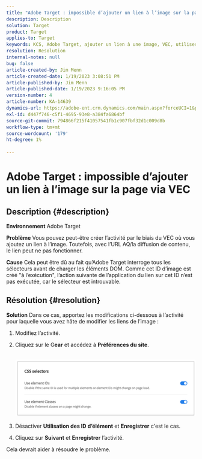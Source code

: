 ```yaml
---
title: "Adobe Target : impossible d’ajouter un lien à l’image sur la page via VEC"
description: Description
solution: Target
product: Target
applies-to: Target
keywords: KCS, Adobe Target, ajouter un lien à une image, VEC, utiliser des ID d’élément
resolution: Resolution
internal-notes: null
bug: false
article-created-by: Jim Menn
article-created-date: 1/19/2023 3:08:51 PM
article-published-by: Jim Menn
article-published-date: 1/19/2023 9:16:05 PM
version-number: 4
article-number: KA-14639
dynamics-url: https://adobe-ent.crm.dynamics.com/main.aspx?forceUCI=1&pagetype=entityrecord&etn=knowledgearticle&id=7834022c-0b98-ed11-aad1-6045bd0065f9
exl-id: d447f746-c5f1-4695-93e8-a384fa6864bf
source-git-commit: 794866f215f41057541fb1c907fbf32d1c009d8b
workflow-type: tm+mt
source-wordcount: '179'
ht-degree: 1%

---
```


# Adobe Target : impossible d’ajouter un lien à l’image sur la page via VEC

## Description {#description}


<b>Environnement</b>
Adobe Target

<b>Problème</b>
Vous pouvez peut-être créer l’activité par le biais du VEC où vous ajoutez un lien à l’image.
Toutefois, avec l’URL AQ/la diffusion de contenu, le lien peut ne pas fonctionner.

<b>Cause</b>
Cela peut être dû au fait qu’Adobe Target interroge tous les sélecteurs avant de charger les éléments DOM. Comme cet ID d’image est créé &quot;à l’exécution&quot;, l’action suivante de l’application du lien sur cet ID n’est pas exécutée, car le sélecteur est introuvable.


## Résolution {#resolution}


<b>Solution</b>
Dans ce cas, apportez les modifications ci-dessous à l’activité pour laquelle vous avez hâte de modifier les liens de l’image :

1. Modifiez l’activité.
2. Cliquez sur le G<b>ear</b> et accédez à <b>Préférences du site</b>.

       ![](assets/0154a0e2-0b98-ed11-aad1-6045bd0065f9.png)






































3. Désactiver <b>Utilisation des ID d’élément</b> et <b>Enregistrer</b> c&#39;est le cas.
4. Cliquez sur <b>Suivant</b> et <b>Enregistrer</b> l’activité.


Cela devrait aider à résoudre le problème.
